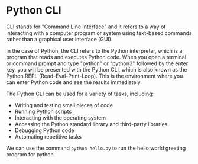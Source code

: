 # Python CLI

CLI stands for "Command Line Interface" and it refers to a way of interacting with a computer program or system using text-based commands rather than a graphical user interface (GUI).

In the case of Python, the CLI refers to the Python interpreter, which is a program that reads and executes Python code. When you open a terminal or command prompt and type "python" or "python3" followed by the enter key, you will be presented with the Python CLI, which is also known as the Python REPL (Read-Eval-Print-Loop). This is the environment where you can enter Python code and see the results immediately.

The Python CLI can be used for a variety of tasks, including:

* Writing and testing small pieces of code
* Running Python scripts
* Interacting with the operating system
* Accessing the Python standard library and third-party libraries
* Debugging Python code
* Automating repetitive tasks

We can use the command `python hello.py` to run the hello world greeting program for python.
